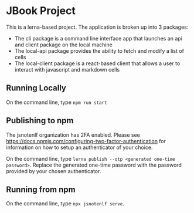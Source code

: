 # JBook Project

This is a lerna-based project. The application is broken up into 3 packages:

- The cli package is a command line interface app that launches an api and client package on the local machine
- The local-api package provides the ability to fetch and modify a list of cells
- The local-client package is a react-based client that allows a user to interact with javascript and markdown cells

## Running Locally

On the command line, type `npm run start`

## Publishing to npm

The jsnotenlf organization has 2FA enabled. Please see https://docs.npmjs.com/configuring-two-factor-authentication for information on how to setup an authenticator of your choice.

On the command line, type `lerna publish --otp <generated one-time password>`. Replace the generated one-time password with the password provided by your chosen authenticator.

## Running from npm

On the command line, type `npx jsnotenlf serve`.
